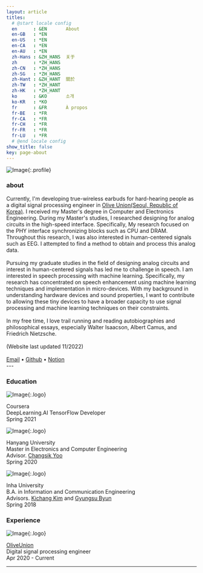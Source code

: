 ```yaml
---
layout: article
titles:
  # @start locale config
  en      : &EN       About
  en-GB   : *EN
  en-US   : *EN
  en-CA   : *EN
  en-AU   : *EN
  zh-Hans : &ZH_HANS  关于
  zh      : *ZH_HANS
  zh-CN   : *ZH_HANS
  zh-SG   : *ZH_HANS
  zh-Hant : &ZH_HANT  關於
  zh-TW   : *ZH_HANT
  zh-HK   : *ZH_HANT
  ko      : &KO       소개
  ko-KR   : *KO
  fr      : &FR       À propos
  fr-BE   : *FR
  fr-CA   : *FR
  fr-CH   : *FR
  fr-FR   : *FR
  fr-LU   : *FR
  # @end locale config
show_title: false
key: page-about
---
```

<!-- {:.profile} is adding configuration based on scss -->
![Image](./assets/images/profile/about.JPG){:.profile} 

### about
<div class="about__font">
  Currently, I'm developing true-wireless earbuds for hard-hearing people as a digital signal processing engineer in <a href="https://us.oliveunion.com/"> Olive Union(Seoul, Republic of Korea)</a>. I received my Master's degree in Computer and Electronics Engineering. During my Master's studies, I researched designing for analog circuits in the high-speed interface. Specifically, My research focused on the PHY interface synchronizing blocks such as CPU and DRAM. Throughout this research, I was also interested in human-centered signals such as EEG. I attempted to find a method to obtain and process this analog data.
  <br><br>
  Pursuing my graduate studies in the field of designing analog circuits and interest in human-centered signals has led me to challenge in speech. I am interested in speech processing with machine learning. Specifically, my research has concentrated on speech enhancement using machine learning techniques and implementation in micro-devices. With my background in understanding hardware devices and sound properties, I want to contribute to allowing these tiny devices to have a broader capacity to use signal processing and machine learning techniques on their constraints.
  <br><br>
  In my free time, I love trail running and reading autobiographies and philosophical essays, especially Walter Isaacson, Albert Camus, and Friedrich Nietzsche.
  <br><br>
  (Website last updated 11/2022)
  <br><br>
  <div class="about__link__font">
    <a href="mailto:daniel.ohsj@gmail.com"> Email</a> • <a href="https://github.com/ooshyun"> Github</a> • <a href="https://www.notion.so/ooshyun/Seunghyun-Oh-3891a8e850834a8480cf3797cb49916e"> Notion</a>
    <br>    
  </div>
</div>
---

### Education
![Image](./assets/images/logo/logo_coursera.png){:.logo}
<div class="about__edu__font">
  <div class="name__font">
    Coursera
  </div>
  <div class="degree__font">
    DeepLearning.AI TensorFlow Developer
  </div>
  <div class="duration__font">
    Spring 2021
  </div>
</div> 


![Image](./assets/images/logo/logo_hanyang_univ.jpeg){:.logo}
<div class="about__edu__font">
  <div class="name__font">
    Hanyang University  
  </div>
  <div class="degree__font">
    Master in Electronics and Computer Engineering  
  </div>
  <div class="advisor__font">
    Advisor. <a href="https://scholar.google.co.kr/citations?hl=en&user=OqA2u8UAAAAJ&view_op=list_works&sortby=pubdate">Changsik Yoo </a>
  </div>
  <div class="duration__font">
    Spring 2020  
  </div>
</div> 

![Image](./assets/images/logo/logo_inha_univ.png){:.logo}
<div class="about__edu__font">
  <div class="name__font">
    Inha University
  </div>
  <div class="degree__font">
    B.A. in Information and Communication Engineering  
  </div>  
  <div class="advisor__font">
    Advisors. <a href="https://scholar.google.co.kr/citations?user=wcpWpdQAAAAJ&hl=ko">Kichang Kim</a> and <a href="http://icslab.cafe24.com/">Gyungsu Byun</a>  
  </div>  
  <div class="duration__font">
    Spring 2018 
  </div>
</div> 

### Experience
![Image](./assets/images/logo/logo_oliveunion.png){:.logo}
<div class="about__edu__font">
  <div class="name__font">
    <a href="https://us.oliveunion.com/">OliveUnion</a>
  </div>
  <div class="degree__font">
    Digital signal processing engineer<br>   
  </div>
  <div class="duration__font">
    Apr 2020 - Current<br>
  </div>
</div>

---
<!-- ### Projects -->
<!-- <div class="about__project__font">
  <div class="project__font">
    Speech Enhancement using LSTM <br>
    <div class="duration__font">
      Spring 2022 to Spring 2023, Expected, <a href="https://github.com/ooshyun/cnn-audio-denoiser-voicebank">[Code]</a>, <a href="{% link _posts/2022-11-13-speech-enhancement.md %}">Read more</a> <br> 
    </div>
  </div>
  <br>
  <div class="project__font">
    Olive Max, true wireless earbuds as hearing aid for severe hearing loss <br>
    <div class="duration__font">
      Spring 2022 to Spring 2023, Expected, <a href="{% link _posts/2021-04-13-olive-pro-max-tws.md %}">Read more</a>
      <br>
    </div>
  </div>
  <br>
  <div class="project__font">
    Design Equalizer with cascasde and parallel biquid filter <br>
    <div class="duration__font">
      Fall 2021, <a href="https://github.com/ooshyun/FilterDesign">[Code]</a>, <a href="{% link _posts/2021-12-20-equalizer.md %}">Read more</a> <br>
    </div> 
  </div>  
  <br>
  <div class="project__font">
    Olive Pro, true wireless earbuds for hearing aid <br>
    <div class="duration__font">
      Spring 2020 to Spring 2021, <a href="{% link _posts/2021-04-13-olive-pro-max-tws.md %}">Read more</a> <br>
    </div>
  </div>  
  <br>
  <div class="project__font">
    Delay Locked Loop for DDR3 and LPDDR3 <br>
    <div class="duration__font">
      Fall 2018 to Fall 2019, <a href="{% link _posts/2019-09-19-delay-locked-loop.md %}">Read more</a> <br>
    </div>
  </div>
  <br>
  <div class="project__font">
    PHY Interface for DDR3 and LPDDR3 <br>
    <div class="duration__font">
      Spring 2018 to Spring 2019, <a href="{% link _posts/2018-09-10-phy-interface.md %}">Read more</a> <br>
    </div>
  </div>
</div> -->
